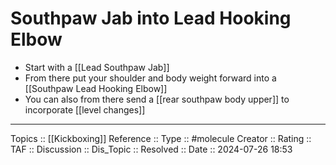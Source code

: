 # Southpaw Jab into Lead Hooking Elbow

- Start with a [[Lead Southpaw Jab]]
- From there put your shoulder and body weight forward into a [[Southpaw Lead Hooking Elbow]]
- You can also from there send a [[rear southpaw body upper]] to incorporate [[level changes]]
---
Topics ::  [[Kickboxing]] 
Reference ::
Type :: #molecule
Creator ::
Rating ::
TAF ::
Discussion ::
Dis_Topic :: 
Resolved ::
Date :: 2024-07-26 18:53
